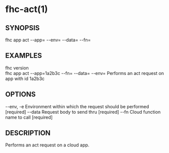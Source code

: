fhc-act(1)
==========
## SYNOPSIS

 fhc app act --app=<app> --env=<env> --data=<data> --fn=<fn>

## EXAMPLES

  fhc version                                                                                      
  fhc app act --app=1a2b3c --fn=<serverside Function> --data=<data to send> --env=<environment>    Performs an act request on app with id 1a2b3c


## OPTIONS

  --env, -e  Environment within which the request should be performed         [required]
  --data     Request body to send thru                                        [required]
  --fn       Cloud function name to call                                      [required]

## DESCRIPTION

Performs an act request on a cloud app.


